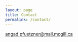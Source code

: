 ```yaml
---
layout: page
title: Contact
permalink: /contact/
---
```


[angad.pfuetzner@mail.mcgill.ca](mailto:angad.pfuetzner@mail.mcgill.ca)